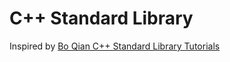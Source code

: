 # C++ Standard Library
Inspired by
[Bo Qian C++ Standard Library Tutorials](https://www.youtube.com/playlist?list=PL5jc9xFGsL8G3y3ywuFSvOuNm3GjBwdkb)
